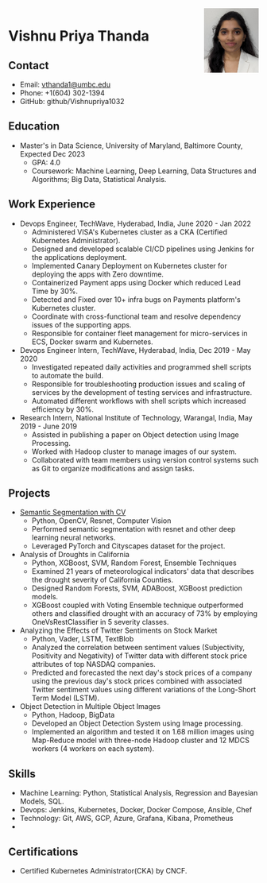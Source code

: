 <img align="right" src="photo.jpg" alt="alt text" width="110" height="130">

# Vishnu Priya Thanda


## Contact

* Email: vthanda1@umbc.edu
* Phone: +1(604) 302-1394
* GitHub: github/Vishnupriya1032


## Education

* Master's in Data Science, University of Maryland, Baltimore County, Expected Dec 2023
    * GPA: 4.0
    * Coursework: Machine Learning, Deep Learning, Data Structures and Algorithms; Big Data, Statistical Analysis.

## Work Experience

* Devops Engineer, TechWave, Hyderabad, India, June 2020 - Jan 2022
    * Administered VISA's Kubernetes cluster as a CKA (Certified Kubernetes Administrator).
    * Designed and developed scalable CI/CD pipelines using Jenkins for the applications deployment.
    * Implemented Canary Deployment on Kubernetes cluster for deploying the apps with Zero downtime.
    * Containerized Payment apps using Docker which reduced Lead Time by 30%.
    * Detected and Fixed over 10+ infra bugs on Payments platform's Kubernetes cluster.
    * Coordinate with cross-functional team and resolve dependency issues of the supporting apps.
    * Responsible for container fleet management for micro-services in ECS, Docker swarm and Kubernetes.
* Devops Engineer Intern, TechWave, Hyderabad, India, Dec 2019 - May 2020
    * Investigated repeated daily activities and programmed shell scripts to automate the build.
    * Responsible for troubleshooting production issues and scaling of services by the development of testing services and infrastructure.
    * Automated different workflows with shell scripts which increased efficiency by 30%.
* Research Intern, National Institute of Technology, Warangal, India, May 2019 - June 2019
    * Assisted in publishing a paper on Object detection using Image Processing.
    * Worked with Hadoop cluster to manage images of our system.
    * Collaborated with team members using version control systems such as Git to organize modifications and assign tasks.

## Projects

* [Semantic Segmentation with CV](https://github.com/Vishnupriya-T/semantic_segmentation)
    * Python, OpenCV, Resnet, Computer Vision
    * Performed semantic segmentation with resnet and other deep learning neural networks.
    * Leveraged PyTorch and Cityscapes dataset for the project.
* Analysis of Droughts in California
    * Python, XGBoost, SVM, Random Forest, Ensemble Techniques
    * Examined 21 years of meteorological indicators' data that describes the drought severity of California Counties.
    * Designed Random Forests, SVM, ADABoost, XGBoost prediction models.
    * XGBoost coupled with Voting Ensemble technique outperformed others and classified drought with an accuracy of 73% by employing OneVsRestClassifier in 5 severity classes.
* Analyzing the Effects of Twitter Sentiments on Stock Market
    * Python, Vader, LSTM, TextBlob
    * Analyzed the correlation between sentiment values (Subjectivity, Positivity and Negativity) of Twitter data with different stock price attributes of top NASDAQ companies.
    * Predicted and forecasted the next day's stock prices of a company using the previous day's stock prices combined with associated Twitter sentiment values using different variations of the Long-Short Term Model (LSTM).
* Object Detection in Multiple Object Images
    * Python, Hadoop, BigData
    * Developed an Object Detection System using Image processing.
    * Implemented an algorithm and tested it on 1.68 million images using Map-Reduce model with three-node Hadoop cluster and 12 MDCS workers (4 workers on each system).

## Skills

* Machine Learning: Python, Statistical Analysis, Regression and Bayesian Models, SQL.
* Devops: Jenkins, Kubernetes, Docker, Docker Compose, Ansible, Chef
* Technology: Git, AWS, GCP, Azure, Grafana, Kibana, Prometheus
* 

## Certifications
* Certified Kubernetes Administrator(CKA) by CNCF.
